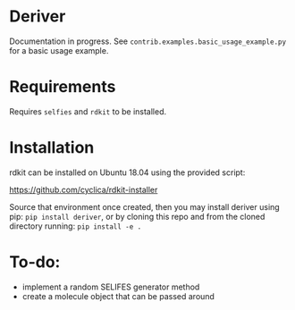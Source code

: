 # Deriver

Documentation in progress. See `contrib.examples.basic_usage_example.py` for a basic usage example.

# Requirements
Requires `selfies` and `rdkit` to be installed.

# Installation
rdkit can be installed on Ubuntu 18.04 using the provided script: 

https://github.com/cyclica/rdkit-installer

Source that environment once created, then you may install deriver using pip: `pip install deriver`, or by cloning this 
repo and from the cloned directory running: `pip install -e .`

# To-do:
* implement a random SELIFES generator method
* create a molecule object that can be passed around